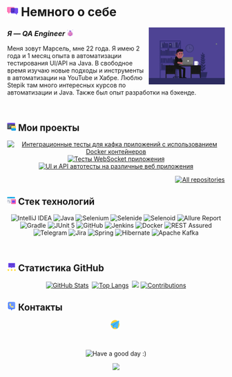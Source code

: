 

# <img width="5%" title="About me" src="attachments/images/chat.png"> Немного о себе

<img align="right" width="35%" src="attachments/gif/animation.gif">

### _Я — QA Engineer_ <img width="3%" src="attachments/images/bug.png">

<p align="left">
Меня зовут Марсель, мне 22 года. Я имею 2 года и 1 месяц опыта в автоматизации тестирования UI/API на Java. В свободное время изучаю новые подходы и инструменты в автоматизации на YouTube и Хабре. Люблю Stepik там много интересных курсов по автоматизации и Java. Также был опыт разработки на бэкенде.
    
</p>

<br/>

## <img width="4%" title="My projects" src="attachments/images/browser.png"> Мои проекты

<p align="center">
    <a href="https://github.com/0123456Seven/ProjectManagement"><img width=45% title="Интеграционные тесты для кафка приложений с использованием Docker контейнеров" src="https://github-readme-stats-git-masterrstaa-rickstaa.vercel.app/api/pin/?username=0123456Seven&repo=ProjectManagement&show_owner=true&theme=buefy"></a>
    <a href="https://github.com/0123456Seven/TimeManagementWebSite"><img width=45% title="Тесты WebSocket приложения" src="https://github-readme-stats-git-masterrstaa-rickstaa.vercel.app/api/pin/?username=0123456Seven&repo=TimeManagementWebSite&show_owner=true&theme=buefy"></a>
    <a href="https://github.com/0123456Seven/UGNTUScheduleTelegramBot"><img width=45% title="UI и API автотесты на различные веб приложения" src="https://github-readme-stats-git-masterrstaa-rickstaa.vercel.app/api/pin/?username=0123456Seven&repo=UGNTUScheduleTelegramBot&show_owner=true&theme=buefy"></a>
    
</p>

<p align="right">
    <a href="https://github.com/0123456Seven?tab=repositories&sort=stargazers"><img width="170" title="All repositories" src="https://custom-icon-badges.herokuapp.com/badge/-Все%20репозитории-ba79ff?style=for-the-badge&logoColor=white&logo=repo"></a>
</p>

## <img width="4%" title="Technology stack" src="attachments/images/tools.png"> Стек технологий

<p align="center">
    <img title="IntelliJ IDEA" src="https://img.shields.io/badge/-IntelliJ%20IDEA-B2D746?style=for-the-badge">
    <img title="Java" src="https://img.shields.io/badge/-Java-EA2C6B?logo=java&style=for-the-badge">
    <img title="Selenium" src="https://img.shields.io/badge/-Selenium-1C90ED?logo=java&style=for-the-badge">
    <img title="Selenide" src="https://img.shields.io/badge/-Selenide-ffc933?style=for-the-badge">
    <img title="Selenoid" src="https://img.shields.io/badge/-Selenoid-7e06ff?style=for-the-badge">
    <img title="Allure Report" src="https://img.shields.io/badge/-Allure%20Report-B2D746?style=for-the-badge">
    <img title="Gradle" src="https://img.shields.io/badge/-Gradle-7e06ff?logo=gradle&style=for-the-badge">
    <img title="JUnit 5" src="https://img.shields.io/badge/-JUnit%205-ffc933?logo=junit5&style=for-the-badge">
    <img title="GitHub" src="https://img.shields.io/badge/-GitHub-7e06ff?logo=github&style=for-the-badge">
    <img title="Jenkins" src="https://img.shields.io/badge/-Jenkins-ffc933?logo=jenkins&style=for-the-badge">
    <img title="Docker" src="https://img.shields.io/badge/-Docker-7e06ff?logo=docker&style=for-the-badge"> 
    <img title="REST Assured" src="https://img.shields.io/badge/-REST%20Assured-7e06ff?style=for-the-badge">
    <img title="Telegram" src="https://img.shields.io/badge/-Telegram-7e06ff?logo=telegram&style=for-the-badge">
    <img title="Jira" src="https://img.shields.io/badge/-Jira-ffc933?logo=jira&style=for-the-badge">
    <img title="Spring" src="https://img.shields.io/badge/-Spring%20Framework-B2D746?style=for-the-badge">
    <img title="Hibernate" src="https://img.shields.io/badge/-Hibernate-EA2C6B?logo=java&style=for-the-badge">
    <img title="Apache Kafka" src="https://img.shields.io/badge/-Apache%20Kafka-1C90ED?logo=java&style=for-the-badge">
</p>

<br/>

## <img width="4%" title="GitHub statistics" src="attachments/images/stats.png"> Статистика GitHub

<p align="center">
    <a href=""><img width=45% title="GitHub Stats" src="https://github-readme-stats.vercel.app/api?username=0123456Seven&show_icons=true&theme=radical"></a>&nbsp;
    <a href=""><img width=42.5% title="Top Langs" src="https://github-readme-stats-git-masterrstaa-rickstaa.vercel.app/api/top-langs/?username=0123456Seven&theme=buefy&hide=freemarker"></a>&nbsp;
    <img width="30%" src="https://media.giphy.com/media/l46Cy1rHbQ92uuLXa/giphy.gif">
    <a href=""><img width=57% title="Contributions" src="https://github-readme-streak-stats.herokuapp.com/?user=0123456Seven&show_icons=true&theme=buefy"></a>
</p>

## <img width="4%" title="Contacts" src="attachments/images/contacts.png"> Контакты

<p align="center">
    <a href="https://t.me/Seven654321"><img width=4% title="Telegram" src="attachments/logo/telegram.png"></a>&nbsp;
</p>

<br/>

<p align="center">
    <img title="Have a good day :)" src="https://readme-typing-svg.herokuapp.com/?color=ba79ff&font=montserrat-medium&size=20&center=true&vCenter=true&lines=QA+One+Love+|+%D0%A5%D0%BE%D1%80%D0%BE%D1%88%D0%B5%D0%B3%D0%BE+%D0%B4%D0%BD%D1%8F+:)">
</p>

<p align="center">
    <img src="https://raw.githubusercontent.com/Trilokia/Trilokia/379277808c61ef204768a61bbc5d25bc7798ccf1/bottom_header.svg">
</p>
